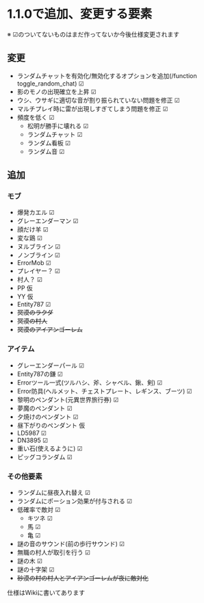 # 1.1.0で追加、変更する要素
※ ☑のついてないものはまだ作ってないか今後仕様変更されます
## 変更
- ランダムチャットを有効化/無効化するオプションを追加(/function toggle_random_chat) ☑
- 影のモノの出現確立を上昇 ☑
- ウシ、ウサギに適切な音が割り振られていない問題を修正 ☑
- マルチプレイ時に雷が出現しすぎてしまう問題を修正 ☑
- 頻度を低く ☑
  - 松明が勝手に壊れる ☑
  - ランダムチャット ☑
  - ランダム看板 ☑
  - ランダム音 ☑
## 追加
### モブ
- 爆発カエル ☑
- グレーエンダーマン ☑
- 顔だけ羊 ☑
- 変な鶏 ☑
- ヌルブライン ☑
- ノンブライン ☑
- ErrorMob ☑
- プレイヤー？ ☑
- 村人？ ☑
- PP 仮
- YY 仮
- Entity787 ☑
- ~~冥漠のラクダ~~
- ~~冥漠の村人~~
- ~~冥漠のアイアンゴーレム~~
### アイテム
- グレーエンダーパール ☑
- Entity787の鎌 ☑
- Errorツール一式(ツルハシ、斧、シャベル、鍬、剣) ☑
- Error防具(ヘルメット、チェストプレート、レギンス、ブーツ) ☑
- 黎明のペンダント(元異世界旅行券) ☑
- 夢魔のペンダント ☑
- 夕焼けのペンダント ☑
- 昼下がりのペンダント 仮
- LD5987 ☑
- DN3895 ☑
- 重い石(使えるように) ☑
- ピッグコランダム ☑
### その他要素
- ランダムに昼夜入れ替え ☑
- ランダムにポーション効果が付与される ☑
- 低確率で敵対 ☑
  - キツネ ☑
  - 馬 ☑
  - 亀 ☑
- 謎の音のサウンド(前の歩行サウンド) ☑
- 無職の村人が取引を行う ☑
- 謎の木 ☑
- 謎の十字架 ☑
- ~~砂漠の村の村人とアイアンゴーレムが夜に敵対化~~

仕様はWikiに書いてあります
